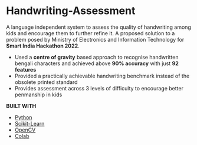 # Handwriting-Assessment

A language independent system to assess the quality of handwriting among kids and encourage them to further refine it.
A proposed solution to a problem posed by Ministry of Electronics and Information Technology for **Smart India Hackathon 2022**.

* Used a **centre of gravity** based approach to recognise handwritten bengali characters and achieved above **90% accuracy** with just **92 features**
* Provided a practically achievable handwriting benchmark instead of the obsolete printed standard
* Provides assessment across 3 levels of difficulty to encourage better penmanship in kids

**BUILT WITH**
* [Python](python.org)
* [Scikit-Learn](scikit-learn.org)
* [OpenCV](opencv.org)
* [Colab](colab.research.google.com)